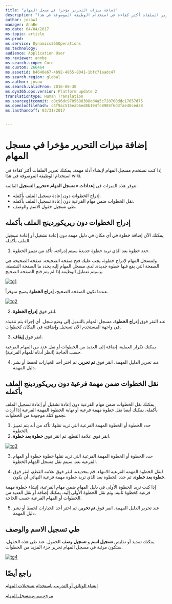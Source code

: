 ```yaml
---
title: "إضافة ميزات التحرير مؤخرا في مسجل المهام"
description: "إذا كنت تستخدم مسجل المهام لإنشاء أدلة مهمة، يمكنك تحرير الملفات أكثر كفاءة في استخدام الوظيفة الموصوفة في هذا wiki."
author: josaw1
manager: AnnBe
ms.date: 04/04/2017
ms.topic: article
ms.prod: 
ms.service: Dynamics365Operations
ms.technology: 
audience: Application User
ms.reviewer: annbe
ms.search.scope: Core
ms.custom: 266464
ms.assetid: b4640e67-4b92-4855-8041-1bfc71aadc47
ms.search.region: global
ms.author: josaw
ms.search.validFrom: 2016-08-30
ms.dyn365.ops.version: Platform update 2
translationtype: Human Translation
ms.sourcegitcommit: c8c96dc9705688308dd4a5c720700ddc17657d75
ms.openlocfilehash: c4f9ac515eab6ed8b194fc8985f6d3fae40ced38
ms.lasthandoff: 03/31/2017


---
```


# <a name="recently-added-editing-features-in-task-recorder"></a>إضافة ميزات التحرير مؤخرا في مسجل المهام

إذا كنت تستخدم مسجل المهام لإنشاء أدلة مهمة، يمكنك تحرير الملفات أكثر كفاءة في استخدام الوظيفة الموصوفة في هذا wiki.

تتوفر هذه الميزات في **إعدادات &gt;مسجل المهام &gt;تحرير التسجيل** القائمة.

-   إدراج الخطوات دون إعادة تسجيل الملف بأكمله.
-   نقل الخطوات ضمن مهام الفرعية دون إعادة تسجيل الملف بأكمله.
-   طي تسجيل حقول الاسم والوصف.

## <a name="insert-steps-without-rerecording-the-entire-file"></a>إدراج الخطوات دون ريريكوردينج الملف بأكمله
يمكنك الآن إضافة خطوة في أي مكان في دليل مهمة دون إعادة تشغيل أو إعادة تسجيل الملف بأكمله.

1.  حدد خطوة بعد الذي تريد خطوة جديدة سيتم إدراجه. تأكد من تمييز الخطوة.

ولمسجل المهام لإدراج خطوة، يجب عليك فتح صفحة الصحيحة. صفحة الصحيحة هي الصفحة التي يقع فيها خطوة جديدة. لدى مسجل المهام إليه يحدد ما الصفحة النشطة، وسيتم تعطيل الوظيفة إذا لم يتم فتح الصفحة الصحيح. 

[![tg1](./media/tg1.png)](./media/tg1.png) 


عندما تكون الصفحة الصحيح، **إدراج الخطوة** يصبح متوفراً.

[![tg2](./media/tg2-231x300.png)](./media/tg2.png)

2. انقر فوق **إدراج الخطوة**.

عند النقر فوق **إدراج الخطوة**، مسجل المهام بالتبديل إلى وضع سجل. أي إجراء يتم تنفيذه في واجهة المستخدم الآن تسجيل وإضافته في المكان كخطوات.

3. انقر فوق **إيقاف**.

يمكنك تكرار العملية، إضافة إلى العديد من الخطوات أو نقل عدد من المهام الفرعية حسب الحاجة (انظر أدناه للمهام الفرعية).

4. عند تحرير الدليل المهمة، انقر فوق **تم تحرير**، ثم اختر أحد الخيارات لحفظ أو نشر دليل المهمة.

## <a name="move-steps-under-a-subtask-without-rerecording-the-entire-file"></a>نقل الخطوات ضمن مهمة فرعية دون ريريكوردينج الملف بأكمله
يمكنك نقل الخطوات ضمن مهام الفرعية دون إعادة تشغيل أو إعادة تسجيل الملف بأكمله. يمكنك أيضا نقل خطوة مهمة فرعية أو نهاية الخطوة المهمة الفرعية إذا أردت تجميع كتلة موجودة من الخطوات.

1.  حدد الخطوة أو الخطوة المهمة الفرعية التي تريد نقلها. تأكد من أنه يتم تمييز الخطوة.
2.  انقر فوق علامة القطع، ثم انقر فوق **خطوة بعد خطوة**.

[![tg3](./media/tg3.png)](./media/tg3.png)

3. حدد الخطوة أو الخطوة المهمة الفرعية التي تريد نقلها خطوة خطوة أو المهام الفرعية بعد. سيتم نقل مسجل المهام الخطوة.

4. لنقل الخطوة المهمة الفرعية الانتهاء، قم بتحديده، انقر فوق علامة القطع، انقر فوق **خطوة بعد خطوة**، ثم حدد الخطوة بعد الذي تريد خطوة مهمة فرعية النهائي أن يكون.

إذا كنت تريد الخطوة الأولى في دليل المهام ضمن مهام الفرعية، إنشاء خطوة مهمة فرعية كخطوة ثانية، وثم نقل الخطوة الأولى إليه. يمكنك إضافة أو نقل العديد من الخطوات أو المهام الفرعية حسب الحاجة.

5. عند تحرير الدليل المهمة، انقر فوق **تم تحرير**، ثم اختر أحد الخيارات لحفظ أو نشر دليل المهمة.

## <a name="collapse-recording-name-and-description"></a>طي تسجيل الاسم والوصف
يمكنك تمديد أو تقليص **تسجيل اسم** و **تسجيل وصف** الحقول. عند طي هذه الحقول، ستكون مرئية في مسجل المهام تحرير جزء المزيد من الخطوات. 

[![tg4](./media/tg4-300x252.png)](./media/tg4.png)  

<a name="see-also"></a>راجع أيضًا
--------

[إنشاء الوثائق أو التدريب باستخدام تسجيلات المهام](/dynamics365/operations/dev-itpro/user-interface/task-recorder)

[مرجع سريع مسجل المهام](/dynamics365/operations/dev-itpro/user-interface/task-recorder-quick-reference)


